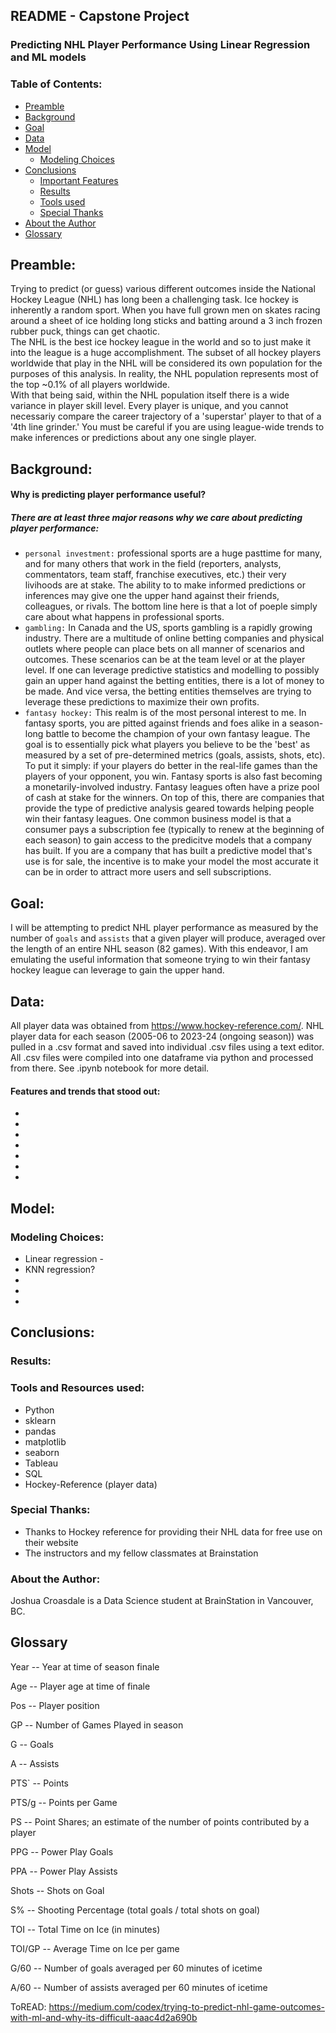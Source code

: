 ## README - Capstone Project

### Predicting NHL Player Performance Using Linear Regression and ML models
 

### Table of Contents:
 * [Preamble](#Preamble)
 * [Background](#Background)
 * [Goal](#Goal)
 * [Data](#Data)
 * [Model](#Model)
    - [Modeling Choices](#modeling-choices)
 * [Conclusions](#conclusions)
    - [Important Features](#permutation-importance)
    - [Results](#results)
    - [Tools used](#tools-and-resources-used)
    - [Special Thanks](#special-thanks)
 * [About the Author](#about-the-author)
 * [Glossary ](#Glossary)

## Preamble:
Trying to predict (or guess) various different outcomes inside the National Hockey League (NHL) has long been a challenging task. Ice hockey is inherently a random sport. When you have full grown men on skates racing around a sheet of ice holding long sticks and batting around a 3 inch frozen rubber puck, things can get chaotic.<br> The NHL is the best ice hockey league in the world and so to just make it into the league is a huge accomplishment. The subset of all hockey players worldwide that play in the NHL will be considered its own population for the purposes of this analysis. In reality, the NHL population represents most of the top ~0.1% of all players worldwide.<br> With that being said, within the NHL population itself there is a wide variance in player skill level. Every player is unique, and you cannot necessariy compare the career trajectory of a 'superstar' player to that of a '4th line grinder.' You must be careful if you are using league-wide trends to make inferences or predictions about any one single player.

## Background:
#### Why is predicting player performance useful?
##### There are at least three major reasons why we care about predicting player performance:<br>
- `personal investment:` professional sports are a huge pasttime for many, and for many others that work in the field (reporters, analysts, commentators, team staff, franchise executives, etc.) their very livihoods are at stake. The ability to to make informed predictions or inferences may give one the upper hand against their friends, colleagues, or rivals. The bottom line here is that a lot of poeple simply care about what happens in professional sports.<br>
- `gambling:` In Canada and the US, sports gambling is a rapidly growing industry. There are a multitude of online betting companies and physical outlets where people can place bets on all manner of scenarios and outcomes. These scenarios can be at the team level or at the player level. If one can leverage predictive statistics and modelling to possibly gain an upper hand against the betting entities, there is a lot of money to be made. And vice versa, the betting entities themselves are trying to leverage these predictions to maximize their own profits.<br>
- `fantasy hockey:` This realm is of the most personal interest to me. In fantasy sports, you are pitted against friends and foes alike in a season-long battle to become the champion of your own fantasy league. The goal is to essentially pick what players you believe to be the 'best' as measured by a set of pre-determined metrics (goals, assists, shots, etc). To put it simply: if your players do better in the real-life games than the players of your opponent, you win. Fantasy sports is also fast becoming a monetarily-involved industry. Fantasy leagues often have a prize pool of cash at stake for the winners. On top of this, there are companies that provide the type of predictive analysis geared towards helping people win their fantasy leagues. One common business model is that a consumer pays a subscription fee (typically to renew at the beginning of each season) to gain access to the predicitve models that a company has built. If you are a company that has built a predictive model that's use is for sale, the incentive is to make your model the most accurate it can be in order to attract more users and sell subscriptions. 

## Goal:
I will be attempting to predict NHL player performance as measured by the number of `goals` and `assists` that a given player will produce, averaged over the length of an entire NHL season (82 games). With this endeavor, I am emulating the useful information that someone trying to win their fantasy hockey league can leverage to gain the upper hand. 


## Data:
All player data was obtained from https://www.hockey-reference.com/. NHL player data for each season (2005-06 to 2023-24 (ongoing season)) was pulled in a .csv format and saved into individual .csv files using a text editor. All .csv files were compiled into one dataframe via python and processed from there. See .ipynb notebook for more detail. 



#### Features and trends that stood out:
 - 
 - 
 - 
 - 
 - 
 - 
 - 


## Model:

### Modeling Choices:
* Linear regression - 
* KNN regression?
* 
* 
* 




## Conclusions:



### Results:


### Tools and Resources used:  
 - Python
 - sklearn  
 - pandas  
 - matplotlib
 - seaborn
 - Tableau
 - SQL
 - Hockey-Reference (player data)
 

### Special Thanks:
 * Thanks to Hockey reference for providing their NHL data for free use on their website
 * The instructors and my fellow classmates at Brainstation

### About the Author:  
Joshua Croasdale is a Data Science student at BrainStation in Vancouver, BC. 

## Glossary 

Year -- Year at time of season finale<br>

Age -- Player age at time of finale<br>

Pos -- Player position<br>

GP -- Number of Games Played in season<br>

G -- Goals<br>

A -- Assists <br>

PTS` -- Points<br>

PTS/g -- Points per Game<br>

PS -- Point Shares; an estimate of the number of points contributed by a player<br>

PPG -- Power Play Goals<br>

PPA -- Power Play Assists<br>

Shots -- Shots on Goal<br>

S% -- Shooting Percentage (total goals / total shots on goal)<br>

TOI -- Total Time on Ice (in minutes)<br>

TOI/GP -- Average Time on Ice per game<br>

G/60 -- Number of goals averaged per 60 minutes of icetime<br>

A/60 -- Number of assists averaged per 60 minutes of icetime<br>



ToREAD: https://medium.com/codex/trying-to-predict-nhl-game-outcomes-with-ml-and-why-its-difficult-aaac4d2a690b

